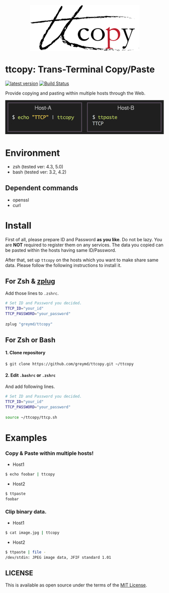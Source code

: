 <p align="center">
<img src="./img/ttcopy_logo.png" />
</p>

# ttcopy: Trans-Terminal Copy/Paste

[![latest version](https://img.shields.io/github/release/greymd/ttcopy.svg)](https://github.com/greymd/ttcopy/releases/latest)
[![Build Status](https://travis-ci.org/greymd/ttcopy.svg?branch=master)](https://travis-ci.org/greymd/ttcopy)

Provide copying and pasting within multiple hosts through the Web.

![Introduction Image](./img/ttcp_intro_img.png)

# Environment
  * zsh (tested ver: 4.3, 5.0)
  * bash (tested ver: 3.2, 4.2)

## Dependent commands
  * openssl
  * curl

# Install
First of all, please prepare ID and Password **as you like**.
Do not be lazy. You are **NOT** required to register them on any services.
The data you copied can be pasted within the hosts having same ID/Password.

After that, set up `ttcopy` on the hosts which you want to make share same data.
Please follow the following instructions to install it.

## For Zsh & [zplug](zplug/zplug)

Add those lines to `.zshrc`.

```sh
# Set ID and Password you decided.
TTCP_ID="your_id"
TTCP_PASSWORD="your_password"

zplug "greymd/ttcopy"
```

## For Zsh or Bash

#### 1. Clone repository

```sh
$ git clone https://github.com/greymd/ttcopy.git ~/ttcopy
```

#### 2. Edit `.bashrc` or `.zshrc`

And add following lines.

```sh
# Set ID and Password you decided.
TTCP_ID="your_id"
TTCP_PASSWORD="your_password"

source ~/ttcopy/ttcp.sh
```

# Examples

### Copy & Paste within multiple hosts!

* Host1
```sh
$ echo foobar | ttcopy
```

* Host2
```sh
$ ttpaste
foobar
```

### Clip binary data.

* Host1
```sh
$ cat image.jpg | ttcopy
```

* Host2
```sh
$ ttpaste | file -
/dev/stdin: JPEG image data, JFIF standard 1.01
```

## LICENSE

This is available as open source under the terms of the [MIT License](http://opensource.org/licenses/MIT).
